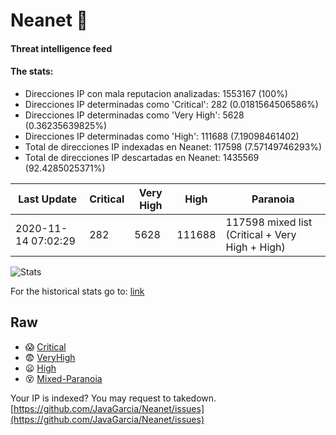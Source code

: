 # Neanet :hocho:
#### Threat intelligence feed
#### The stats:

- Direcciones IP con mala reputacion analizadas: 1553167 (100%)
- Direcciones IP determinadas como 'Critical':  282 (0.0181564506586%)
- Direcciones IP determinadas como 'Very High':  5628 (0.36235639825%)
- Direcciones IP determinadas como 'High':  111688 (7.19098461402)
- Total de direcciones IP indexadas en Neanet:  117598 (7.57149746293%)
- Total de direcciones IP descartadas en Neanet:  1435569 (92.4285025371%)

| Last Update | Critical | Very High | High | Paranoia |
| --- | --- | --- | --- | --- |
| 2020-11-14 07:02:29 | 282 | 5628 | 111688 | 117598 mixed list (Critical + Very High + High)|

![Stats](https://docs.google.com/spreadsheets/d/e/2PACX-1vSnaNMIXVabIpDJjufMlzH7poXnshF3mgd8Is1g9ytUEzVsP5my4Trn8f-xkoLLQ38xpL3HtmUexLo6/pubchart?oid=501124687&format=image)

For the historical stats go to: [link](/stats.csv)
## Raw
- :scream: [Critical](https://raw.githubusercontent.com/JavaGarcia/Neanet/master/blacklists/neanet_critical.txt)
- :fearful: [VeryHigh](https://raw.githubusercontent.com/JavaGarcia/Neanet/master/blacklists/neanet_veryHigh.txtt)
- :frowning: [High](https://raw.githubusercontent.com/JavaGarcia/Neanet/master/blacklists/neanet_high.txt)
- :dizzy_face: [Mixed-Paranoia](https://raw.githubusercontent.com/JavaGarcia/Neanet/master/blacklists/neanet_all.txt)


Your IP is indexed? You may request to takedown. [https://github.com/JavaGarcia/Neanet/issues](https://github.com/JavaGarcia/Neanet/issues)




















































































































































































































































































































































































































































































































































































































































































































































































































































































































































































































































































































































































































































































































































































































































































































































































































































































































































































































































































































































































































































































































































































































